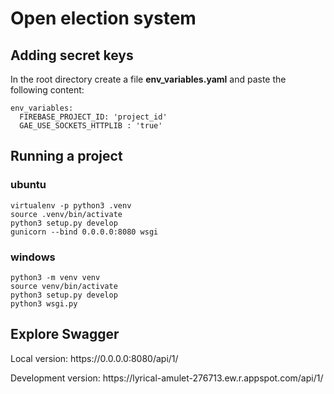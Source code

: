 # Open election system

## Adding secret keys
In the root directory create a file **env_variables.yaml** and paste the following content:

```shell
env_variables:
  FIREBASE_PROJECT_ID: 'project_id'
  GAE_USE_SOCKETS_HTTPLIB : 'true'
```
## Running  a project

### ubuntu
```shell
virtualenv -p python3 .venv
source .venv/bin/activate
python3 setup.py develop
gunicorn --bind 0.0.0.0:8080 wsgi
```
### windows
```shell
python3 -m venv venv
source venv/bin/activate
python3 setup.py develop
python3 wsgi.py
```

## Explore Swagger

<p>Local version: https://0.0.0.0:8080/api/1/ </p>
<p>Development version: https://lyrical-amulet-276713.ew.r.appspot.com/api/1/ </p>